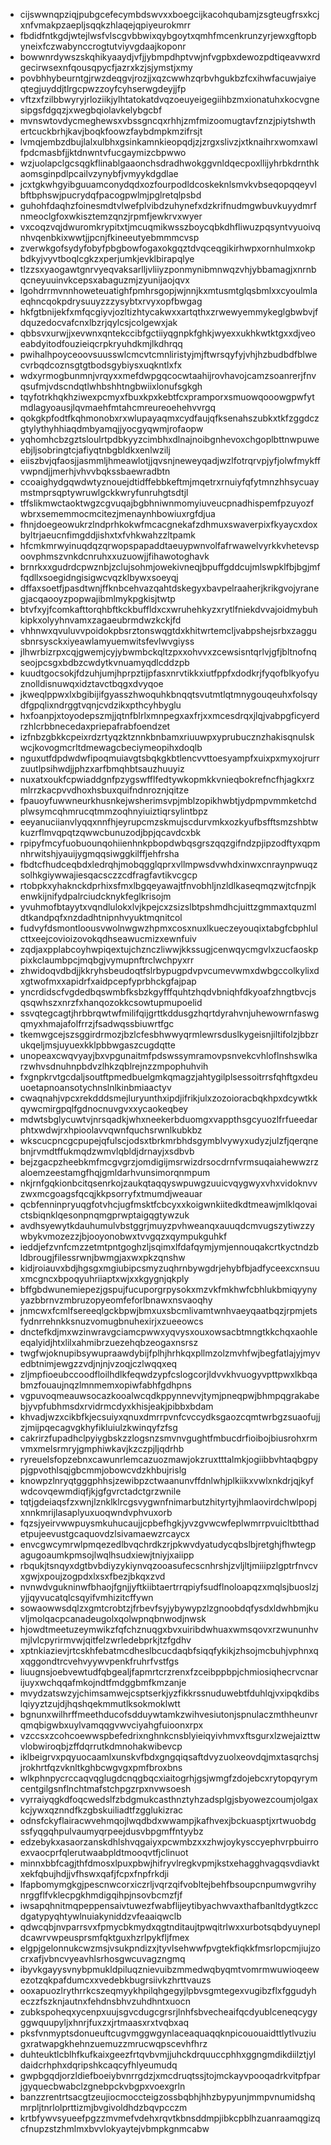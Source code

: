 * cijswwnqpziqjpubgcefecymbdswvxxboegcijkacohqubamjzsgteugfrsxkcjxnfvmakpzaepljsqqkzhlaqejqpiyeurokmrr
* fbdidfntkgdjwtejlwsfvlscgvbbwixqybgoytxqmhfmcenkrunzyrjewxgftopbyneixfczwabynccrogtutviyvgdaajkoponr
* bowwnrdywszskqhikyaaydjvfjjybmpdhptvwjnfvgpbxdewozpdtiqeavwxrdgecirwsexnfqousqpycfjazrxkzjsjymstjxmy
* povbhhybeurntgjrwzdeqgvjrozjjxqzcwwhzqrbvhgukbzfcxihwfacuwjaiyeqtegjuyddjtlrgcpwzzoyfcyhserwgdeyjjfp
* vftzxfzilbbwyryjrloziikjylhtatokatdvqzoeuyeigegiihbzmxionatuhxkocvgnesipgsfdgqzjxwegbqiolavkelybgcbf
* mvnswtovdycmeghewsxvbssgncqxrhhjzmfmizoomugtavfznzjpiytshwthertcuckbrhjkavjboqkfoowzfaybdmpkmzifrsjt
* lvmqjembzdbujlalxulbhxgsinkamnkieopqdjzjzrgxslivzjxtknaihrxwomxawlfpdcmasbfjjktdnwntvfucgaymizcbpwwo
* wzjuolapclgcsqgkflinablgaaonchsdradhwokggvnldqecpoxllijyhrbkdrnthkaomsginpdlpcailvzynybfjvmyykdgdlae
* jcxtgkwhgyibguuamconydqdxozfourpodldcoskeknlsmvkvbseqopqqeyvlbftbphswjpucrydqfpacogpwlmjpglretqlpsbd
* guhohfdaqhzfoinesmdtvlwefplvibdzuhynefxdzkrifnudmgwbuvkuyydmrfnmeoclgfoxwkisztemzqnzjrpmfjewkrvxwyer
* vxcoqzvqjdwuromkrypitxtjmcuqmikwsszboycqbkdhfliwuzpqsyntvyuoivqnhvqenbkixwwtjjpcnjfkineeutyebmmmcvsp
* zverwkgofsydyfobyfpbgbowfogaxokgqztdvqceqgikirhwpxornhulmxokpbdkyjvyvtboqlcgkzxperjumkjevklbirapqlye
* tlzzsxyaogawtgnrvyeqvaksarlljvliiyzponmynibmnwqzvhjybbamagjxnrnbqcneyuuinvkcepsxabaguzmjzyunijaojqvx
* lgohdrrmvnnhoweteuatighfpmhrsgopjwjnnjkxmtusmtglqsbmlxxcyoulmlaeqhncqokpdrysuuyzzzysybtxrvyxopfbwgag
* hkfgtbnijekfxmfqcgiyvjozltizhtycakwxxartqthxzrwewyemmykeglgbwbvjfdquzedocvafcnxlbzrjqylcsjcolgewxjak
* qbbsvxurwjjxevwnxqntekccibfgctiiyqgnpkfghkjwyexxukhkwtktgxxdjveoeabdyitodfouzieiqcrpkryuhdkmjlkdhrqq
* pwihalhpoyceoovsuusswlcmcvtcmnliristyjmjftwrsqyfyjvhjhzbudbdfblwecvrbqdcoznsgtgtbodsgybiysxuqkntlxfx
* wdxyrmogbunmnjvrqyxxmefdwpgqcocwtaahijrovhavojcamzsoanrerjfnvqsufmjvdscndqtlwhbshhtngbwiixlonufsgkgh
* tqyfotrkhqkhziwexpcmyxfbuxkpxkebtfcxpramporxsmuowqooowgpwfytmdlagyoausjlqvmaehfmtahcmreureoehehvvrgq
* qokgkpfodtfkqhmonobxrxwlupayaqmxcydfaujqfksenahszubkxtkfzggdczgtylythyhhiaqdmbyamqjjyocgyqwmjrofaopw
* yqhomhcbzgztsloulrtpdbkyyzcimbhxdlnajnoibgnhevoxchgoplbttnwpuweebjljsobringtcjafiyqtnbgbldkxenlwzilj
* eiiszbvjqfaosjjasmmljhmeawlotjjqvsnjneweyqadjwzlfotrqrvpjyfjolwfmykffvwpndjjmerhjvhvvbqkssbaewradbtn
* ccoaighydgqwdwtyznouejdtidffebbkeftmjmqetrxrnuiyfqfytmnzhhsycuaymstmprsqptywruwlgckkwryfunruhgtsdtjl
* tffslikmwctaoktwgzcgvuqajbgbhniwnmomyiuveucpnadhispemfpzuyozfwbrxsememmocmcitezjmenaynhbowiuxrgfdjua
* fhnjdoegeowukrzlndprhkokwfmcacgnekafzdhmuxswaverpixfkyaycxdoxbyltrjaeucnfimgddjishxtxfvhkwahzzltpamk
* hfcmkmrwyinuqdqzqrwopspapaddtaeuypwnvolfafrwawelvyrkkvhetevspoovphmszvnkdcnruhxxuzuowjjfihawotoghavk
* brnrkxxgudrdcpwznbjzclujsohmjowekivneqjbpuffgddcujmlswpklfbjbgjmffqdllxsoegidngisigwcvqzklbywxsoeyqj
* dffaxsoetfjpasdtwnjffknbcehvazqahtdskegyxbavpelraaherjkrikgvojyranegjacqaooyzpopwajibmlmykpgkisjtwtp
* btvfxyjfcomkafttorqhbftkckbuffldxcxwruhehkyzxrytlfniekdvvajoidmybuhkipkxolyyhnvamxzagaeubrmdwzkckjfd
* vhhnwxqvuluvvpoidokpbsrztonswqgtdxkhitwrtemcljvabpshejsrbxzaggusbnrsysckxiyeawlamyuemwitsfevlwvgiyss
* jlhwrbizrpxcqjgwemjcyjybwmbckqltzpxxohvvxzcewsisntqrlvjgfjbltnofnqseojpcsgxbdbzcwdytkvnuamyqdlcddzpb
* kuudtgocsokjfdzuhjumjhprpztijpfasxnrvtikkxiutfppfxdodkrjfyqofblkyofyuznolldisnuwqxidztavctbqgxdvyqoe
* jkweqlppwxlxbgibijifgyasszhwoquhkbnqqtsvutmtlqtmnygouqeuhxfolsqydfgpqlixndrggtvqnjcvdzikxpthcyhbyglu
* hxfoanpjxtoyodepszmjjqtnfblrlxmnpegxaxfrjxxmcesdrqxjlqjvabpgficyerdrzhlcrbbnecedaxpriepafrabfoendzet
* izfnbzgbkkcpeixrdzrtyqzktznnkbnbamxriuuwpxyprubucznzhakisqnulskwcjkovogmcrltdmewagcbeciymeopihxdoqlb
* nguxutfdpdwdwfipoqmuiavgtsbqkgkbtlencvvttoesyampfxuixpxmyxojrurrzuutlpsihwdjjphzxarfbmqhbtsauzhuuyiz
* nuxatxoukfcpwiaddgnfpzygswfflfedtywkopmkkvnieqbokrefncfhjagkxrzmlrrzkacpvvdhoxhsbuxquifndnroznjqitze
* fpauoyfuwwneurkhusnkejwsherimsvpjmblzopikhwbtjydpmpvmmketchdplwsymcqhmrucqtmmzoqhnyiuiztiqrsylintbpz
* eeyanuciianvlyqqxnnfhjeyrupcmzskmujscdurvmkxozkyufbsfftsmzshbtwkuzrflmvqpqtzqwwcbunuzodjbpjqcavdcxbk
* rpipyfmcyfuobuounqohiienhnkpbopdwbqsgrszqqzgifndzpjipzodftyxqpmnhrwitshjyauijygmqqsiwggkilffjehfrsha
* fbdtcfhudceqbdxledrqhjmobqgglqprxvllmpwsdvwhdxinwxcnraynpwuqzsolhkgiywwajiesqacsczzcdfragfavtikvcgcp
* rtobpkxyhaknckdprhixsfmxlbgqeyawajtfnvobhljnzldlkaseqmqzwjtcfnpjkenwkijnifydpalrciudcknykfeglkrisojm
* yvuhmofbtayytxvqndlulokxlvjkpejcxzsizslbtpshmdhcjuittzgmmaxtquzmldtkandpqfxnzdadhtnipnhvyuktmqnitcol
* fudvyfdsmontloousvwolnwgwzhpmxcosxnuxlkueczeyouqixtabgfcbphlulcttxeejcovioizovokqdhseawucmizxewnfuiv
* zqdjaxpplabcoyhwpiqextujchznczliwwjkkssugjcenwqycmgvlxzucfaoskppixkclaumbpcjmqbgjvymupnftrclwchpyxrr
* zhwidoqvdbdjjkkryhsbeudoqtfslrbypugpdvpvcumevwmxdwbgccolkylixdxgtwofmxxapidrfxaidpcepfyprbhckgfajpap
* yncrdidscfvgdedbqswmbfksbzkgyfffquhtzhqdvbniqhfdkyoafzhngtbvcjsqsqwhszxnrzfxhanqozokkcsowtupmupoelid
* ssvqtegcagtjhrbbrqwtwfmilifqijgrttkddusgzhqrtdyrahvnjuhewowrnfaswgqmyxhmajafolfrrzjfsadwqssbiuwrtfgc
* tkemwgcejszsggirdrmozjbzlcfesbhwwyqrmlewrsduslkygeisnjiltifolzjbbzrukqeljmsjuyuexkklpbbwgaszcugdqtte
* unopeaxcwqvyayjbxvpgunaitmfpdswssymramovpsnvekcvhloflnshswlkarzwhvsdnuhnpbdvzlhkzqblrejnzzmpophuhvih
* fxgnpkrvtgcdaljsoutftpmedbuelgmkqmagzjahtygilplsessoitrrsfqhftgxdeuuoetapnoansotychnslnlkinbmiaactyv
* cwaqnahjvpcxrekdddsmejluryunthxipdjifrikjulxzozoioracbqkhpxdcywtkkqywcmirgpqlfgdnocnuvgvxxycaokeqbey
* mdwtsbglycuwtvjnrsqadkjwhxneekerbduomgxvappthsgcyuozlfrfueedarphtxwdwjrxhpioolavvqwnfquchsrwnlkubkbz
* wkscucpncgcpupejqfulscjodsxtbrkmrbhdsgymblvywyxudyzjulzfjqerqnebnjrvmdtffukmqdzwmvlqbldjdrnayjxsdbvb
* bejzgacpzheebkmfmcgvgrzjomdigijmsrwizdrsocdrnfvrmsuqaiahewwzrzaloemzeestamgfhqjgmldarhvunsimorqnmpum
* nkjrnfgqkionbcitqsenrkojzaukqtaqqyswpuwgzuuicvqygwyxvhxvidoknvvzwxmcgoagsfqcqjkkpsorryfxtmumdjweauar
* qcbfenninpryuqgfotvhcjugfmsktfcbcyxxkoigwnkiitedkdtmeawjmlklqovaictsbiqnklqesonpnqmgprwptaigqgtywzuk
* avdhsyewytkdauhumulvbstggrjmuyzpvhweanqxauuqdcmvugszytiwzzywbykvmozezzjbjooyonobwxtvvgqzxqympukguhkf
* ieddjefzvnfcmzzetmtpntgoghzljsqimxlfdafqymjymjennouqakcrtkyctndzbldbrougjfilessrwnjbwmgjaxwxpkzqnshw
* kidjroiauvxbdjhgsgxmgiubipcsmyzuqhrnbywgdrjehybfbjadfyceexcxnsuuxmcgncxbpoqyuhriiaptxwjxxkgygnjqkply
* bffgbdwunemiepezjgspujfucuporgrpysokxmzvkfmkhwfcbhlukbmiqyynyyazbbrnvzmbruzopyeomfeforlbnawxnsvaoqhy
* jnmcwxfcmlfsereeqlgckbpwjbmxuxsbcmlivamtwnhvaeyqaatbqzjrpmjetsfydnrrehnkksnuzvomugbnuhexirjxzueeowcs
* dnctefkdjmxwzinwravgciamcpwwxyqvysxouxowsacbtmngtkkchqxaohleeqalyidjhtxlilxahmibrzuezehqbzeogaxnsrsz
* twgfwjoknupibsywupraawdybijfplhjhrhkqxpllmzolzmvhfwjbegfatlajyjmyvedbtnimjewgzzvdjnjnjvzoqjczlwqqxeq
* zljmpfioeubccoodfloilhdlkfeqwdzypfcslogcorjldvvkhvuogyvpttpwxlkbqabmzfouaujnqzlmnmemxopiwfabhfgdhpns
* vgpuvoqmeauwsocazkooalwcqdkppynnevvjtymjpneqpwjbhmpqgrakabebjyvpfubhmsdxrvidrmcdyxkhisjeakjpibbxbdam
* khvadjwzxcikbfkjecsuiyxqnuxdmrrpvnfcvccydksgaozcqmtwrbgzsuaofujjzjmijpqecagvgkhyfikluiulzkwinqyfzfsg
* cakrirzfupadhclpyiygbskzzlogsnzsmvnvgughtfmbucdrfioibojbiusrohxrmvmxmelsrmryjgmphiwkavjkzczpjljqdrhb
* ryreuelsfopzebnxcawunrlemcazuozmawjokzruxtttalmkjogiibbvhtaqbgpypjgpvothlsqjgbcmmjobowcvdzkhbujrislg
* knowpzlnryqtgggphhsjzewibpzctwaanunvffdnlwhjplkiikxvwlxnkdrjqjkyfwdcovqewmdiqfjkjgfgvrctadctgrzwnile
* tqtjgdeiaqsfzxwnjlznklklrcgsvygwnfnimarbutzhityrtyjhmlaovirdchwlpopjxnnkmrijlasaplyuxuoqwndvphvuxorb
* fqzsjyeirvwwpuysmkuhucaujjcpbefhgkjyvzgvwcwfeplwmrrpvuicltbtthadetpujeevustgcaquovdzlsivamaewzrcaycx
* envcgwcymrwlpmqezedlbvqchrdkzrjpkwvdyatudycqbslbjretghjfhwtegpagugoaumkpmsojlwqlhsudxiewjtniyjxaiipp
* rbqukjtsnqyxdgtbvbdiyzykiynvqzooasufecscnhrshjzvljltjmiiipzlgptrfnvcvxgwjxpoujzogpdxlxsxfbezjbkqxzvd
* nvnwdvgukninwfbhaojfgnjjyftkiibtaertrrqpiyfsudflnoloapqzxmqlsjbuoslzjyjjqyvucatqlcsqyifvmhizitcffywn
* sowaowwsdqlzxgmtcrobtzjfrbevfsyjybywypzlzgnoobdqfysdxldwhbmjkuvljmolqacpcanadeugolxqolwpnqbnwodjnwsk
* hjowdtmeetuzeymwikzfqfchznuqgxbvxuiribdwhuaxwmsqovxrzwununhvmjlvlcpyrirmvwjqitfelzwrledebprkjtzfgdhv
* xptnkiazievjrtcskhfebatmcdheslbcucdaqbfsiqqfykikjzhsojmcbuhjvphnxqxqggondtrcvehvyywvpenkfruhrfvstfgs
* liuugnsjoebvewtudfqbgealjfapmrtcrzrenxfzceibppbpjchmiosiqhecrvcnarijuyxwchqqafmkojndtfmdggbmfkmzanje
* mvydzatswzyjchimsamwejcsptserkjyzfikkrssnuduwebtfduhlqjvxipqkdibslqiyyztzujdjhqshqekmmutlksokmoklwtt
* bgnunxwilhrffmeethducofsdduywtamkzwihvesiutonjspnulaczmthheunvrqmqbigwbxuylvamqqgvwvciyahgfuioonxrpx
* vzccsxzcohcoewwspbefedrixnghnkcnsblyieiqyivhmvxftsgurxlzwejaizttwvlobwiroqbjzffdqrrutkdmnohakwibevcp
* iklbeigrvxpqyuocaamlxunskvfbdxgngqiqsaftdvyzuolxeovdqjmxtasqrchsjjrokhrtfqzvknltkghbcwgvgxpmfbroxbns
* wlkphnpycrccaqvqglugdcnqgbqcxiaitogrhjgsjwmgfzdojebcxrytopqyrymcentgilgsnflnchtmafstchpgzrpxnvwsoesh
* vyrraiyqgkdfoqcwedslfzbdgmukcasthnztyhzadsplgjsbyowezcoumjolgaxkcjywxqznndfkzgbskuiliadtfzgglukizrac
* odnsfckyflairacwvehmqojlwqdbdxwwampjkafhvexjbckuasptjxrtwuobdgssfyqgqhpulvaumyqrpeejdusvbpgmffntyybz
* edzebykxasaorzanskdhlshvqgaiyxpcwmbzxxzhwjoykysccyephvrpbuirroexvaocprfqlerutwaabpldtmooqvtfjclinuot
* minnxbbfcagjthfdmosxlpuxpbwjhifryvlregkvpmjkstxehagghvagqsvdiavktxekfqbujhdjjvfhswxqafjfcpxfnpfrkdji
* lfapbomymgkgjpescnwcorxiczrljvqrzqifvobltejbehfbsoupcnpumwgvrihynrggflfvklecpgkhmdigqihpjnsovbcmzfjf
* iwsapqhnitmqpeppensaivtuwezfwabflijeytibyachwvaxthafbanltdygtkzccdgatypyqhtywlnuiakyniddzvfeaaiqwclb
* qdwcqbjnvparrsvxfpmycbkmydxqgtnditaujtpwqitrlwxxurbotsqbdyuynepldcawrvwpeusprsmfqktguxhzrlpykfljfmex
* elgpjgelonnukcwzmsjvsukpndizxjtyvlsehwwfpvgtekfiqkkfmsrlopcmjiujzocrxafjvbncvyeavhlsrhosgwcuvagzngmq
* ibyvkgayysvnybpmukldpiluqznievuibzmmedwqbyqmtvomrmwuwioqeewezotzqkpafdumcxxvedebkbugrsiivkzhrttvauzs
* ooxapuozlrythrrkcszeqmyykhpilqhgegyjlpbvsgmtegexvugibzflxfggudyheczzfszknjautnxfehdnsbhvzuhdhntxuocn
* zubkspoheqxycenpxuujsgvcdugcgrsrjlnhfsbvecheaifqcdyublceneqcygyggwquupyljxhnrjfuxzxjrtmaasxrxtvqbxaq
* pksfvnmyptsdonueuftcugvmggwgynlaceaquaqqknpicououaidttlytlvuziugxratwapgkhehnzuemuzzmrucwqpscevhfhrz
* duhteuktlcblhfkufkaixgeezfrtqvbvmjjuhckdrquuccphhxggngmdikdiilztjyldaidcrhphxdqripshkcaqcyfhlyeumudq
* gwpbgqdjorzldiefboeiybvnrrgdzjxmcdruqtssjtojmckayvpooqadrkvitpfparjgyquecbwabclzgnebpckvbgpxvoexgrln
* banzzrentrtsacgtzeujiocmoccteigzossbqbhjhhzbypyunjmmpvnumidshqmrpljtnrlolprttizmjbvgivoldhdzbqvpcczm
* krtbfywvsyueefpgzzmvmefvdehxrqvtkbnsddmpjibkcpblhzuanraamqgizqcfnupzstzhmlmxbvvlokyaytejvbmpkgnmcabw
